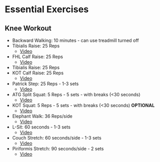 # Essential Exercises

## Knee Workout

- Backward Walking: 10 minutes - can use treadmill turned off
- Tibialis Raise: 25 Reps
  - [Video](https://www.youtube.com/watch?v=DylhG4x8F1U)
- FHL Calf Raise: 25 Reps
  - [Video](https://www.youtube.com/watch?v=PX-8ExAl13k)
- Tibialis Raise: 25 Reps
- KOT Calf Raise: 25 Reps
  - [Video](https://www.youtube.com/watch?v=tqW9O5QmRzc)
- Patrick Step: 25 Reps - 1-3 sets
  - [Video](https://www.youtube.com/watch?v=jAbO12BipQU)
- ATG Split Squat: 5 Reps - 5 sets - with breaks (<30 seconds)
  - [Video](https://www.youtube.com/watch?v=Vb4Pn-zsFGc)
- KOT Squat: 5 Reps - 5 sets - with breaks (<30 seconds) **OPTIONAL**
  - [Video](https://www.youtube.com/watch?v=T5Uj3xvZCz0)
- Elephant Walk: 36 Reps/side
  - [Video](https://www.youtube.com/watch?v=qqMi-hJjMBk)
- L-Sit: 60 seconds - 1-3 sets
  - [Video](https://www.youtube.com/watch?v=nusni3Mawr8)
- Couch Stretch: 60 seconds/side - 1-3 sets
  - [Video](https://www.youtube.com/watch?v=ezjeJfiYlTs)
- Piriformis Stretch: 90 seconds/side - 2 sets
  - [Video](https://www.youtube.com/watch?v=DT8sMwLmcLc)


